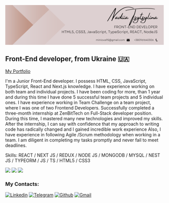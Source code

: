 ![Header](https://github.com/nadiia-tsytsylina/nadiia-tsytsylina/blob/main/banner.png?raw=true)

## Front-End developer, from Ukraine 🇺🇦

[My Portfolio](https://nadiia-tsytsylina.github.io/portfolio/)

I'm a Junior Front-End developer. I possess HTML, CSS, JavaScript, TypeScript, React and Next.js knowledge. I have experience working on both team and individual projects.
I have been coding for more, than 1 year and during this time I have done 5 successful team projects and 5 individual ones. 
I have experience working in Team Challenge on a team project, where I was one of two Frontend Developers.
Successfully completed a three-month internship at ZenBitTech on Full-Stack developer position. During this time, I mastered many new technologies and improved my skills. After the internship, I can say with confidence that my approach to writing code has radically changed and I gained incredible work experience
Also, I have experience in following Agile /Scrum methodology when working in a team. I am diligent in completing my tasks promptly and never fail to meet deadlines.

Skills: REACT / NEXT JS / REDUX / NODE JS / MONGODB / MYSQL / NEST JS / TYPEORM / JS / TS / HTML5 / CSS3


![](http://github-profile-summary-cards.vercel.app/api/cards/profile-details?username=nadiia-tsytsylina&theme=buefy)
![](http://github-profile-summary-cards.vercel.app/api/cards/most-commit-language?username=nadiia-tsytsylina&theme=buefy)
![](http://github-profile-summary-cards.vercel.app/api/cards/stats?username=nadiia-tsytsylina&theme=buefy)

### My Contacts:

[![Linkedin](https://img.shields.io/badge/LinkedIn-0077B5?style=for-the-badge&logo=linkedin&logoColor=white)](https://www.linkedin.com/in/nadiia-tsytsylina/) 
[![Telegram](https://img.shields.io/badge/Telegram-2CA5E0?style=for-the-badge&logo=telegram&logoColor=white)](https://t.me/Nadiia_tsytsylina) 
[![Github](https://img.shields.io/badge/GitHub-100000?style=for-the-badge&logo=github&logoColor=white)](https://github.com/nadiia-tsytsylina) 
[![Gmail](https://img.shields.io/badge/Gmail-D14836?style=for-the-badge&logo=gmail&logoColor=white)](mailto:miniova95@gmail.com)




<!--
## Front-End developer [HTML5, CSS3, JavaScript, React, Redux, Next.js]

[![Top Langs](https://github-readme-stats.vercel.app/api/top-langs/?username=nadiia-tsytsylina&layout=compact)](https://github.com/nadiia-tsytsylina/github-readme-stats)

profile views: ![](https://komarev.com/ghpvc/?username=your-github-nadiia-tsytsylina&color=f8d3d5)

[![trophy](https://github-profile-trophy.vercel.app/?username=nadiia-tsytsylina)](https://github.com/nadiia-tsytsylina/github-profile-trophy)

**nadiia-tsytsylina/nadiia-tsytsylina** is a ✨ _special_ ✨ repository because its `README.md` (this file) appears on your GitHub profile.

Here are some ideas to get you started:

- 🔭 I’m currently working on ...
- 🌱 I’m currently learning ...
- 👯 I’m looking to collaborate on ...
- 🤔 I’m looking for help with ...
- 💬 Ask me about ...
- 📫 How to reach me: ...
- 😄 Pronouns: ...
- ⚡ Fun fact: ...
-->

